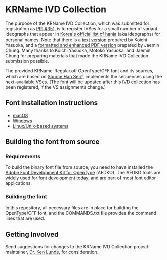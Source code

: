 # KRName IVD Collection

The purpose of the KRName IVD Collection, which was submitted for registration as [PRI #351](http://www.unicode.org/ivd/pri/pri351/), is to register IVSes for a small number of variant ideographs that appear in [Korea's official list of hanja](http://help.scourt.go.kr/nm/img/hanja/hanja_2015.pdf) (aka ideographs) for personal names. Note that there is a [text version](https://srad.jp/~yasuoka/journal/589283/) prepared by Koichi Yasuoka, and a [formatted and enhanced PDF version](http://www.unicode.org/L2/L2017/17173-irgn2200-unihan-db.pdf#page=4) prepared by Jaemin Chung. Many thanks to Koichi Yasuoka, Motoko Yasuoka, and Jaemin Chung for preparing materials that made the KRName IVD Collection submission possible.

The provided KRName-Regular.otf OpenType/CFF font and its sources, which are based on [Source Han Serif](https://github.com/adobe-fonts/source-han-serif/), implements the sequences using the next-available VSes. (The font will be updated after this IVD collection has been registered, if the VS assignments change.)

## Font installation instructions

* [macOS](https://support.apple.com/en-us/HT201749)
* [Windows](https://www.microsoft.com/en-us/Typography/TrueTypeInstall.aspx)
* [Linux/Unix-based systems](https://github.com/adobe-fonts/source-code-pro/issues/17#issuecomment-8967116)

## Building the font from source

### Requirements

To build the binary font file from source, you need to have installed the [Adobe Font Development Kit for OpenType](http://www.adobe.com/devnet/opentype/afdko.html) (AFDKO). The AFDKO tools are widely used for font development today, and are part of most font editor applications.

### Building the font

In this repository, all necessary files are in place for building the OpenType/CFF font, and the COMMANDS.txt file provides the command lines that are used.

## Getting Involved

Send suggestions for changes to the KRName IVD Collection project maintainer, [Dr. Ken Lunde](mailto:lunde@adobe.com?subject=[GitHub]%20KRName%20IVD%20Collection), for consideration.
